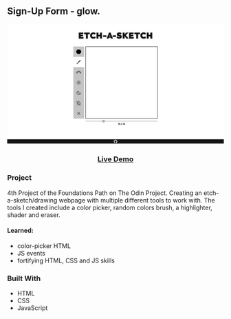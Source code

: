 ## Sign-Up Form - glow.

<p align="center">
  <img src="/readme-images/etchpic.png" width="600" alt="project pic">
</p>
<h3 align="center">
<a href="https://baheerpayab.github.io/etch-a-sketch/">Live Demo</a>
</h3>

### Project

4th Project of the Foundations Path on The Odin Project. Creating an etch-a-sketch/drawing webpage with multiple different tools to work with. The tools I created include a color picker, random colors brush, a highlighter, shader and eraser. 

#### Learned:
- color-picker HTML
- JS events
- fortifying HTML, CSS and JS skills

### Built With

* HTML
* CSS
* JavaScript
